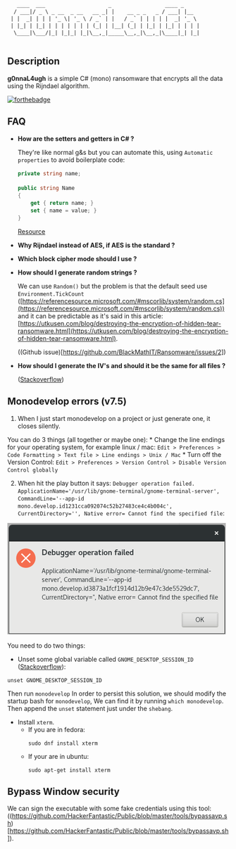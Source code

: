 
```
   ____  ___                    _                 ____ _     
  / ___|/ _ \ _ __  _ __   __ _| |    __ _ _   _ / ___| |__  
 | |  _| | | | '_ \| '_ \ / _` | |   / _` | | | | |  _| '_ \ 
 | |_| | |_| | | | | | | | (_| | |__| (_| | |_| | |_| | | | |
  \____|\___/|_| |_|_| |_|\__,_|_____\__,_|\__,_|\____|_| |_|
                                                             
```
## Description
**g0nnaL4ugh** is a simple C# (mono) ransomware that encrypts all the data using the Rijndael algorithm.

[![forthebadge](https://forthebadge.com/images/badges/oooo-kill-em.svg)](https://forthebadge.com)


## FAQ

* **How are the setters and getters in C# ?**

	They're like normal g&s but you can automate this, using `Automatic properties` to avoid boilerplate code:

	```c#
	private string name;

	public string Name
	{
	    get { return name; }
	    set { name = value; }
	}
	```
	[Resource](http://csharp.net-tutorials.com/csharp-3.0/automatic-properties/)


* **Why Rijndael instead of AES, if AES is the standard ?**

* **Which block cipher mode should I use ?**

* **How should I generate random strings ?**

    We can use `Random()` but the problem is that the default seed use `Environment.TickCount` ([https://referencesource.microsoft.com/#mscorlib/system/random.cs](https://referencesource.microsoft.com/#mscorlib/system/random.cs)) and it can be predictable as it's said in this article: [https://utkusen.com/blog/destroying-the-encryption-of-hidden-tear-ransomware.html](https://utkusen.com/blog/destroying-the-encryption-of-hidden-tear-ransomware.html).

    ((Github issue)[https://github.com/BlackMathIT/Ransomware/issues/2])

* **How should I generate the IV's and should it be the same for all files ?**

    ([Stackoverflow](https://stackoverflow.com/a/2790721))

## Monodevelop errors (v7.5)

1. When I just start monodevelop on a project or just generate one, it closes silently.

You can do 3 things (all together or maybe one):
	* Change the line endings for your operating system, for example linux / mac: `Edit > Preferences > Code Formatting > Text file > Line endings > Unix / Mac`
	* Turn off the Version Control: `Edit > Preferences > Version Control > Disable Version Control globally`

2. When hit the play button it says: `Debugger operation failed. ApplicationName='/usr/lib/gnome-terminal/gnome-terminal-server', CommandLine='--app-id mono.develop.id1231cca092074c52b27483ce4c4b004c', CurrentDirectory='', Native error= Cannot find the specified file`:

![Cannot Run](images/cannot_run.png?raw=true)

You need to do two things:

* Unset some global variable called `GNOME_DESKTOP_SESSION_ID` ([Stackoverflow](https://stackoverflow.com/a/23233374)):
```
unset GNOME_DESKTOP_SESSION_ID
```
Then run `monodevelop`
In order to persist this solution, we should modify the startup bash for `monodevelop`, We can find it by running `which monodevelop`.
Then append the `unset` statement just under the `shebang`.

* Install `xterm`.
	* If you are in fedora:
		```
		sudo dnf install xterm
		```
	* If your are in ubuntu:
		```
		sudo apt-get install xterm
		```


## Bypass Window security

We can sign the executable with some fake credentials using this tool: ((https://github.com/HackerFantastic/Public/blob/master/tools/bypassavp.sh)[https://github.com/HackerFantastic/Public/blob/master/tools/bypassavp.sh]).
